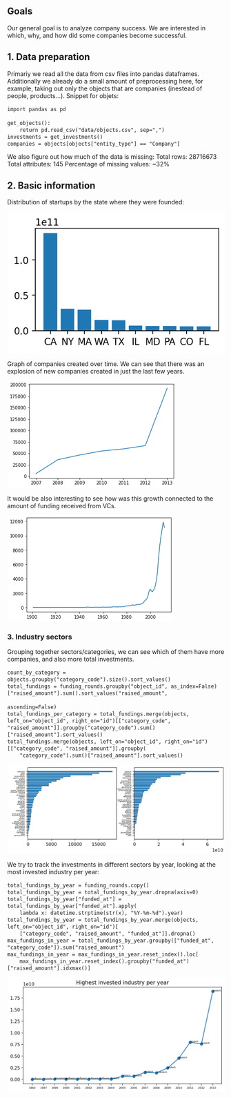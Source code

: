 ## Goals
Our general goal is to analyze company success. We are interested in which, why, and how did some companies become successful.
## 1. Data preparation
Primariy we read all the data from csv files into pandas dataframes. Additionally we already do a small amount of preprocessing here, for example, taking out only the objects that are companies (inestead of people, products...). Snippet for objets:

    import pandas as pd
    
    get_objects():
        return pd.read_csv("data/objects.csv", sep=",")
    investments = get_investments()
    companies = objects[objects["entity_type"] == "Company"]

We also figure out how much of the data is missing:
Total rows: 28716673
Total attributes: 145
Percentage of missing values: ~32%

## 2. Basic information
Distribution of startups by the state where they were founded:

![Locations](/images/location_bar.png)

Graph of companies created over time. We can see that there was an explosion of new companies created in just the last few years.

![Companies_time](/images/companies_over_time.png)

It would be also interesting to see how was this growth connected to the amount of funding received from VCs.

![Investment_time](/images/investment_over_time.png)

### 3. Industry sectors
Grouping together sectors/categories, we can see which of them have more companies, and also more total investments.

    count_by_category = objects.groupby("category_code").size().sort_values()
    total_fundings = funding_rounds.groupby("object_id", as_index=False)["raised_amount"].sum().sort_values("raised_amount",
                                                                                                            ascending=False)
    total_fundings_per_category = total_fundings.merge(objects, left_on="object_id", right_on="id")[["category_code", "raised_amount"]].groupby("category_code").sum()["raised_amount"].sort_values()
    total_fundings.merge(objects, left_on="object_id", right_on="id")[["category_code", "raised_amount"]].groupby(
        "category_code").sum()["raised_amount"].sort_values()

![total_comp_investments](/images/total_comp_investments.png)

We try to track the investments in different sectors by year, looking at the most invested industry per year:

    total_fundings_by_year = funding_rounds.copy()
    total_fundings_by_year = total_fundings_by_year.dropna(axis=0)
    total_fundings_by_year["funded_at"] = total_fundings_by_year["funded_at"].apply(
        lambda x: datetime.strptime(str(x), "%Y-%m-%d").year)
    total_fundings_by_year = total_fundings_by_year.merge(objects, left_on="object_id", right_on="id")[
        ["category_code", "raised_amount", "funded_at"]].dropna()
    max_fundings_in_year = total_fundings_by_year.groupby(["funded_at", "category_code"]).sum("raised_amount")
    max_fundings_in_year = max_fundings_in_year.reset_index().loc[
        max_fundings_in_year.reset_index().groupby("funded_at")["raised_amount"].idxmax()]

![Yearly_best](/images/yearly_best.png)